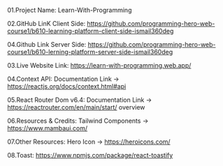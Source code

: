 01.Project Name: Learn-With-Programming

02.GitHub LinK Client Side: https://github.com/programming-hero-web-course1/b610-learning-platform-client-side-ismail360deg

04.Github Link Server Side: https://github.com/programming-hero-web-course1/b610-lerning-platform-server-side-ismail360deg

03.Live Website Link: https://learn-with-programming.web.app/ 

04.Context API: Documentation Link -> https://reactjs.org/docs/context.html#api 

05.React Router Dom v6.4: Documentation Link -> https://reactrouter.com/en/main/start/
overview 

06.Resources & Credits: Tailwind Components -> https://www.mambaui.com/ 

07.Other Resources: Hero Icon -> https://heroicons.com/

08.Toast: https://www.npmjs.com/package/react-toastify
